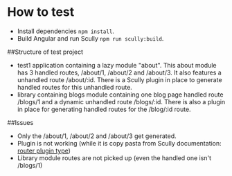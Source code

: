 # How to test
- Install dependencies `npm install`.
- Build Angular and run Scully `npm run scully:build`.

##Structure of test project
- test1 application containing a lazy module "about". This about module has 3 handled routes, /about/1, /about/2 and /about/3. It also features a unhandled route /about/:id. There is a Scully plugin in place to generate handled routes for this unhandled route.
- library containing blogs module containing one blog page handled route /blogs/1 and a dynamic unhandled route /blogs/:id. There is also a plugin in place for generating handled routes for the /blog/:id route.

##Issues
- Only the /about/1, /about/2 and /about/3 get generated.
- Plugin is not working (while it is copy pasta from Scully documentation: [router plugin type](https://scully.io/docs/Reference/plugins/types/router/))
- Library module routes are not picked up (even the handled one isn't /blogs/1)
